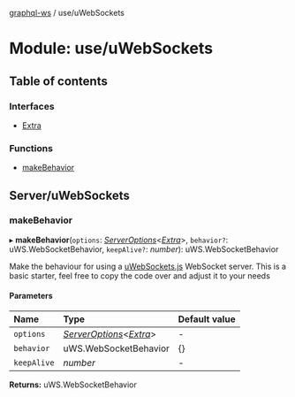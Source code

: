 [graphql-ws](../README.md) / use/uWebSockets

# Module: use/uWebSockets

## Table of contents

### Interfaces

- [Extra](../interfaces/use_uwebsockets.extra.md)

### Functions

- [makeBehavior](use_uwebsockets.md#makebehavior)

## Server/uWebSockets

### makeBehavior

▸ **makeBehavior**(`options`: [*ServerOptions*](../interfaces/server.serveroptions.md)<[*Extra*](../interfaces/use_uwebsockets.extra.md)\>, `behavior?`: uWS.WebSocketBehavior, `keepAlive?`: *number*): uWS.WebSocketBehavior

Make the behaviour for using a [uWebSockets.js](https://github.com/uNetworking/uWebSockets.js) WebSocket server.
This is a basic starter, feel free to copy the code over and adjust it to your needs

#### Parameters

| Name | Type | Default value |
| :------ | :------ | :------ |
| `options` | [*ServerOptions*](../interfaces/server.serveroptions.md)<[*Extra*](../interfaces/use_uwebsockets.extra.md)\> | - |
| `behavior` | uWS.WebSocketBehavior | {} |
| `keepAlive` | *number* | - |

**Returns:** uWS.WebSocketBehavior
